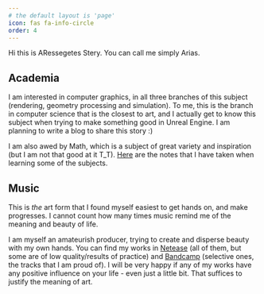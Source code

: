 ```yaml
---
# the default layout is 'page'
icon: fas fa-info-circle
order: 4
---
```


Hi this is ARessegetes Stery. You can call me simply Arias. 

## Academia

I am interested in computer graphics, in all three branches of this subject (rendering, geometry processing and simulation). To me, this is the branch in computer science that is the closest to art, and I actually get to know this subject when trying to make something good in Unreal Engine. I am planning to write a blog to share this story :)

I am also awed by Math, which is a subject of great variety and inspiration (but I am not that good at it T_T). [Here](https://github.com/ARessegetesStery/Course-Notes) are the notes that I have taken when learning some of the subjects.

## Music

This is *the* art form that I found myself easiest to get hands on, and make progresses. I cannot count how many times music remind me of the meaning and beauty of life. 

I am myself an amateurish producer, trying to create and disperse beauty with my own hands. You can find my works in [Netease]() (all of them, but some are of low quality/results of practice) and [Bandcamp]() (selective ones, the tracks that I am proud of). I will be very happy if any of my works have any positive influence on your life - even just a little bit. That suffices to justify the meaning of art. 

<!-- I would also like to share some of the producers whose music inspired me to embark on this journey of production. Check it out and see if you like them:

- [Avicii](https://avicii.com). His work unveils the work of electronic music. It's a bit of vague memory which of his work inspired me, but they are the better ones in dance music. He passed away in 2018 due to issues of mental health. RIP.
- [] -->
